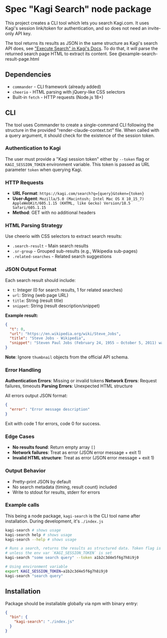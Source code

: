 # Spec "Kagi Search" node package

This project creates a CLI tool which lets you search Kagi.com. It uses Kagi's session link/token for authentication, and so does not need an invite-only API key. 

The tool returns its results as JSON in the same structure as Kagi's search API does, see ["Execute Search" in Kagi's Docs](https://help.kagi.com/kagi/api/search.html#endpoints). To do that, it will parse the returned search page HTML to extract its content. See @example-search-result-page.html

## Dependencies

- `commander` - CLI framework (already added)
- `cheerio` - HTML parsing with jQuery-like CSS selectors
- Built-in `fetch` - HTTP requests (Node.js 18+)

## CLI

The tool uses Commander to create a single-command CLI following the structure in the provided "render-claude-context.txt" file. When called with a query argument, it should check for the existence of the session token.

### Authentication to Kagi

The user must provide a "Kagi session token" either by `--token` flag or `KAGI_SESSION_TOKEN` environment variable. This token is passed as URL parameter `token` when querying Kagi.

### HTTP Requests

- **URL Format**: `https://kagi.com/search?q={query}&token={token}`
- **User-Agent**: `Mozilla/5.0 (Macintosh; Intel Mac OS X 10_15_7) AppleWebKit/605.1.15 (KHTML, like Gecko) Version/18.5 Safari/605.1.15`
- **Method**: GET with no additional headers

### HTML Parsing Strategy

Use cheerio with CSS selectors to extract search results:
- `.search-result` - Main search results
- `.sr-group` - Grouped sub-results (e.g., Wikipedia sub-pages)
- `.related-searches` - Related search suggestions

### JSON Output Format

Each search result should include:
- `t`: Integer (0 for search results, 1 for related searches)
- `url`: String (web page URL)
- `title`: String (result title)
- `snippet`: String (result description/snippet)

**Example result:**
```json
{
  "t": 0,
  "url": "https://en.wikipedia.org/wiki/Steve_Jobs",
  "title": "Steve Jobs - Wikipedia",
  "snippet": "Steven Paul Jobs (February 24, 1955 – October 5, 2011) was an American businessman, inventor, and investor best known for co-founding..."
}
```

**Note**: Ignore `thumbnail` objects from the official API schema.

### Error Handling

**Authentication Errors**: Missing or invalid tokens
**Network Errors**: Request failures, timeouts
**Parsing Errors**: Unexpected HTML structure

All errors output JSON format:
```json
{
  "error": "Error message description"
}
```

Exit with code 1 for errors, code 0 for success.

### Edge Cases

- **No results found**: Return empty array `[]`
- **Network failures**: Treat as error (JSON error message + exit 1)
- **Invalid HTML structure**: Treat as error (JSON error message + exit 1)

### Output Behavior

- Pretty-print JSON by default
- No search metadata (timing, result count) included
- Write to stdout for results, stderr for errors

### Example calls

This being a node package, `kagi-search` is the CLI tool name after installation. During development, it's `./index.js`

```bash
kagi-search # shows usage
kagi-search help # shows usage
kagi-search --help # shows usage

# Runs a search, returns the results as structured data. Token flag is required
# unless the env var `KAGI_SESSION_TOKEN` is set
kagi-search "some search query" --token a1b2c3d4e5f6g7h8i9j0

# Using environment variable
export KAGI_SESSION_TOKEN=a1b2c3d4e5f6g7h8i9j0
kagi-search "search query"
```

## Installation

Package should be installable globally via npm with binary entry:

```json
{
  "bin": {
    "kagi-search": "./index.js"
  }
}
```
